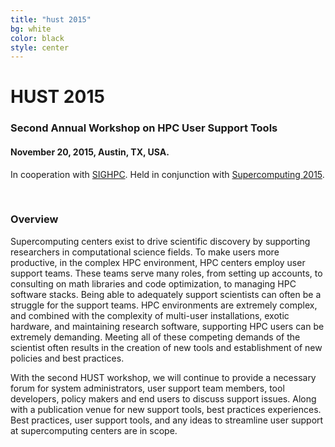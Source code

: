 ```yaml
---
title: "hust 2015"
bg: white
color: black
style: center
---
```


# HUST 2015

<span class="fa-stack subtlecircle" style="font-size:100px; background:rgba(0,128,0,0.1)">
  <i class="fa fa-circle fa-stack-2x text-white"></i>
  <i class="fa fa-server fa-stack-1x text-green"></i>
</span>

### Second Annual Workshop on HPC User Support Tools


#### November 20, 2015, Austin, TX, USA.

In cooperation with [SIGHPC](http://www.sighpc.org).  Held in conjunction with [Supercomputing 2015](https://sc15.supercomputing.org).

<br/>

### Overview

Supercomputing centers exist to drive scientific discovery by supporting researchers in
computational science fields.  To make users more productive, in the complex HPC
environment, HPC centers employ user support teams.  These teams
serve many roles, from setting up accounts, to consulting on math libraries and code
optimization, to managing HPC software stacks.
Being able to adequately support scientists can often be a struggle for the support teams.
HPC environments are extremely complex, and combined with
the complexity of multi-user installations, exotic hardware, and maintaining
research software, supporting HPC users can be extremely demanding.  Meeting all of these competing
demands of the scientist often results in the creation of new tools and establishment of new policies
and best practices.

With the second HUST workshop, we will continue to provide a necessary forum for
system administrators, user support team members, tool developers, policy makers and
end users to discuss support issues.  Along with a publication venue for new support tools, best practices experiences.  Best practices, user support tools, and any ideas to streamline user support at supercomputing
centers are in scope.
